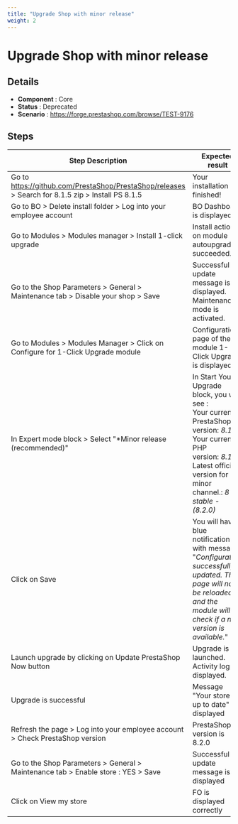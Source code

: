 ```yaml
---
title: "Upgrade Shop with minor release"
weight: 2
---
```


# Upgrade Shop with minor release
## Details
* **Component** : Core
* **Status** : Deprecated
* **Scenario** : https://forge.prestashop.com/browse/TEST-9176

## Steps
| Step Description | Expected result |
| ----- | ----- |
| Go to https://github.com/PrestaShop/PrestaShop/releases > Search for 8.1.5 zip > Install PS 8.1.5 | Your installation is finished! |
| Go to BO > Delete install folder > Log into your employee account | BO Dashboard is displayed |
| Go to Modules > Modules manager > Install 1-click upgrade | Install action on module autoupgrade succeeded. |
| Go to the Shop Parameters > General > Maintenance tab > Disable your shop > Save | Successful update message is displayed.<br>Maintenance mode is activated. |
| Go to Modules > Modules Manager > Click on Configure for 1-Click Upgrade module | Configuration page of the module 1-Click Upgrade is displayed |
| In Expert mode block > Select "*Minor release (recommended)" | In Start Your Upgrade block, you will see :<br>Your current PrestaShop version: *8.1.5*<br>Your current PHP version: *8.1.13*<br>Latest official version for minor channel.: *8 stable - (8.2.0)* |
| Click on Save | You will have a blue notification with message "_Configuration successfully updated. This page will now be reloaded and the module will check if a new version is available._" |
| Launch upgrade by clicking on Update PrestaShop Now button | Upgrade is launched. Activity log is displayed. |
| Upgrade is successful | Message "Your store is up to date" is displayed |
| Refresh the page > Log into your employee account > Check PrestaShop version | PrestaShop version is 8.2.0 |
| Go to the Shop Parameters > General > Maintenance tab > Enable store : YES > Save | Successful update message is displayed |
| Click on View my store | FO is displayed correctly |
